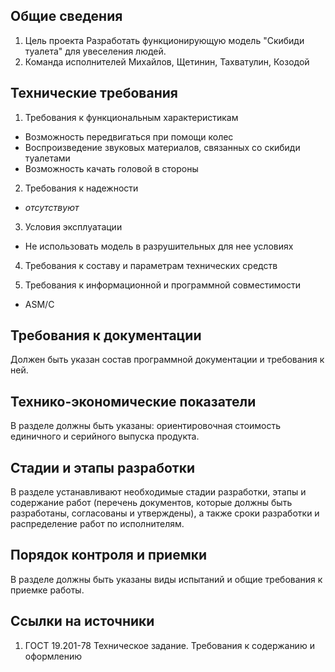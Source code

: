 ## Общие сведения

1. Цель проекта
   Разработать функционирующую модель "Скибиди туалета" для увеселения людей.
2. Команда исполнителей
   Михайлов, Щетинин, Тахватулин, Козодой

## Технические требования

1. Требования к функциональным характеристикам
 - Возможность передвигаться при помощи колес
 - Воспроизведение звуковых материалов, связанных со скибиди туалетами
 - Возможность качать головой в стороны
2. Требования к надежности
 - *отсутствуют*
3. Условия эксплуатации
 - Не использовать модель в разрушительных для нее условиях
4. Требования к составу и параметрам технических средств

5. Требования к информационной и программной совместимости
 - ASM/C

## Требования к документации

Должен быть указан состав программной документации и требования к ней.

## Технико-экономические показатели

В разделе должны быть указаны: ориентировочная стоимость единичного и серийного выпуска продукта.

## Cтадии и этапы разработки

В разделе устанавливают необходимые стадии разработки, этапы и содержание работ (перечень документов, которые должны быть разработаны, согласованы и утверждены), а также сроки разработки и распределение работ по исполнителям.

## Порядок контроля и приемки

В разделе должны быть указаны виды испытаний и общие требования к приемке работы.

## Ссылки на источники

1. ГОСТ 19.201-78 Техническое задание. Требования к содержанию и оформлению
